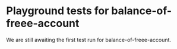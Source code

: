 # Playground tests for balance-of-freee-account
We are still awaiting the first test run for balance-of-freee-account.
